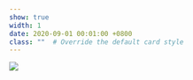 ```yaml
---
show: true
width: 1
date: 2020-09-01 00:01:00 +0800
class: ""  # Override the default card style
---
```

<div>
<img src="{{ 'assets/images/badges/RobAI-Lab.png' | relative_url }}" class="img-fluid rounded" >
</div>